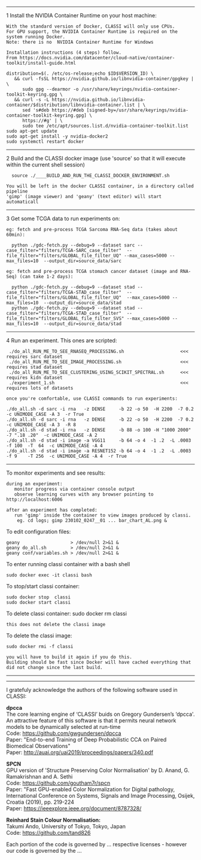 
---
1   Install the NVIDIA Container Runtime on your host machine:

    With the standard version of Docker, CLASSI will only use CPUs.
    For GPU support, the NVIDIA Container Runtime is required on the system running Docker.
    Note: there is no  NVIDIA Container Runtime for Windows
    
    Installation instructions (4 steps) follow. 
    From https://docs.nvidia.com/datacenter/cloud-native/container-toolkit/install-guide.html

    distribution=$(. /etc/os-release;echo $ID$VERSION_ID) \
       && curl -fsSL https://nvidia.github.io/libnvidia-container/gpgkey | \
          sudo gpg --dearmor -o /usr/share/keyrings/nvidia-container-toolkit-keyring.gpg \
       && curl -s -L https://nvidia.github.io/libnvidia-container/$distribution/libnvidia-container.list | \
          sed 's#deb https://#deb [signed-by=/usr/share/keyrings/nvidia-container-toolkit-keyring.gpg] \
          https://#g' | \
          sudo tee /etc/apt/sources.list.d/nvidia-container-toolkit.list
    sudo apt-get update
    sudo apt-get install -y nvidia-docker2
    sudo systemctl restart docker

---
2   Build and the CLASSI docker image (use 'source' so that it will execute within the current shell session) 
 
      source ./____BUILD_AND_RUN_THE_CLASSI_DOCKER_ENVIRONMENT.sh  
      
    You will be left in the docker CLASSI container, in a directory called pipeline
    'gimp' (image viewer) and 'geany' (text editor) will start automaticall
      
---
3  Get some TCGA data to run experiments on:  
 
    eg: fetch and pre-process TCGA Sarcoma RNA-Seq data (takes about 60min):  
    
      python ./gdc-fetch.py --debug=9 --dataset sarc --case_filter="filters/TCGA-SARC_case_filter"  --file_filter="filters/GLOBAL_file_filter_UQ" --max_cases=5000 --max_files=10  --output_dir=source_data/sarc  

    eg: fetch and pre-process TCGA stomach cancer dataset (image and RNA-Seq) (can take 1-2 days):   
    
      python ./gdc-fetch.py --debug=9 --dataset stad --case_filter="filters/TCGA-STAD_case_filter"  --file_filter="filters/GLOBAL_file_filter_UQ"  --max_cases=5000 --max_files=10  --output_dir=source_data/stad  
      python ./gdc-fetch.py --debug=9 --dataset stad --case_filter="filters/TCGA-STAD_case_filter"  --file_filter="filters/GLOBAL_file_filter_SVS" --max_cases=5000 --max_files=10  --output_dir=source_data/stad  

---
4   Run an experiment. This ones are scripted:

     ./do_all_RUN_ME_TO_SEE_RNASEQ_PROCESSING.sh                     <<< requires sarc dataset
     ./do_all_RUN_ME_TO_SEE_IMAGE_PROCESSING.sh                      <<< requires stad dataset
     ./do_all_RUN_ME_TO_SEE_CLUSTERING_USING_SCIKIT_SPECTRAL.sh      <<< requires kidn dataset
     ./experiment_1.sh                                               <<< requires lots of datasets
    
    once you're comfortable, use CLASSI commands to run experiments:
    
    ./do_all.sh -d sarc -i rna   -z DENSE     -b 22 -o 50  -H 2200  -7 0.2                -c UNIMODE_CASE -A 3  -r True
    ./do_all.sh -d sarc -i rna   -z DENSE     -b 22 -o 50  -H 2200  -7 0.2                -c UNIMODE_CASE -A 3  -R 8
    ./do_all.sh -d stad -i rna   -z DENSE     -b 88 -o 100 -H "1000 2000"   -7 ".18 .20"  -c UNIMODE_CASE -A 2
    ./do_all.sh -d stad -i image -a VGG11     -b 64 -o 4  -1 .2  -L .0003 -f 100  -T  64  -c UNIMODE_CASE -A 4
    ./do_all.sh -d stad -i image -a RESNET152 -b 64 -o 4  -1 .2  -L .0003 -f 9    -T 256  -c UNIMODE_CASE -A 4  -r True
     
---
 To monitor experiments and see results:

    during an experiment:
       monitor progress via container console output
       observe learning curves with any browser pointing to http://localhost:6006
       
    after an experiment has completed:
       run 'gimp' inside the container to view images produced by classi. 
        eg. cd logs; gimp 230102_0247__01 ... bar_chart_AL.png &

 To edit configuration files:

    geany                   > /dev/null 2>&1 &
    geany do_all.sh         > /dev/null 2>&1 &
    geany conf/variables.sh > /dev/null 2>&1 &

 To enter running classi container with a bash shell

    sudo docker exec -it classi bash

 To stop/start classi container:

    sudo docker stop  classi
    sudo docker start classi

 To delete classi container:
    sudo docker rm classi

    this does not delete the classi image

 To delete the classi image:

    sudo docker rmi -f classi

    you will have to build it again if you do this. 
    Building should be fast since Docker will have cached everything that did not change since the last build.

---






---
I gratefuly acknowledge the authors of the following software used in CLASSI:

**dpcca**  
The core learning engine of ‘CLASSI’ buids on Gregory Gundersen’s ‘dpcca'. 
      An attractive feature of this software is that it permits neural network models to be dynamically selected at run-time  
Code: https://github.com/gwgundersen/dpcca  
Paper: "End-to-end Training of Deep Probabilistic CCA on Paired Biomedical Observations"  
Paper: http://auai.org/uai2019/proceedings/papers/340.pdf  

**SPCN**  
GPU version of 'Structure Preserving Color Normalisation' by D. Anand, G. Ramakrishnan and A. Sethi  
Code:  https://github.com/goutham7r/spcn  
Paper: "Fast GPU-enabled Color Normalization for Digital pathology, International Conference on Systems, 
        Signals and Image Processing, Osijek, Croatia (2019), pp. 219-224  
Paper: https://ieeexplore.ieee.org/document/8787328/  

**Reinhard Stain Colour Normalisation:**  
Takumi Ando, University of Tokyo, Tokyo, Japan  
Code: https://github.com/tand826  
  
  
  
Each portion of the code is governed by ... respective licenses - however our code is governed by the ...

